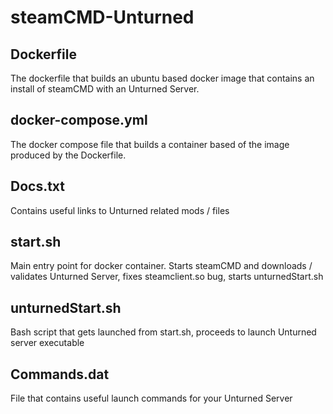 # steamCMD-Unturned
## Dockerfile
The dockerfile that builds an ubuntu based docker image that contains an install of steamCMD with an Unturned Server.
## docker-compose.yml
The docker compose file that builds a container based of the image produced by the Dockerfile.
## Docs.txt
Contains useful links to Unturned related mods / files
## start.sh
Main entry point for docker container. Starts steamCMD and downloads / validates Unturned Server, fixes steamclient.so bug, starts unturnedStart.sh
## unturnedStart.sh
Bash script that gets launched from start.sh, proceeds to launch Unturned server executable
## Commands.dat
File that contains useful launch commands for your Unturned Server
